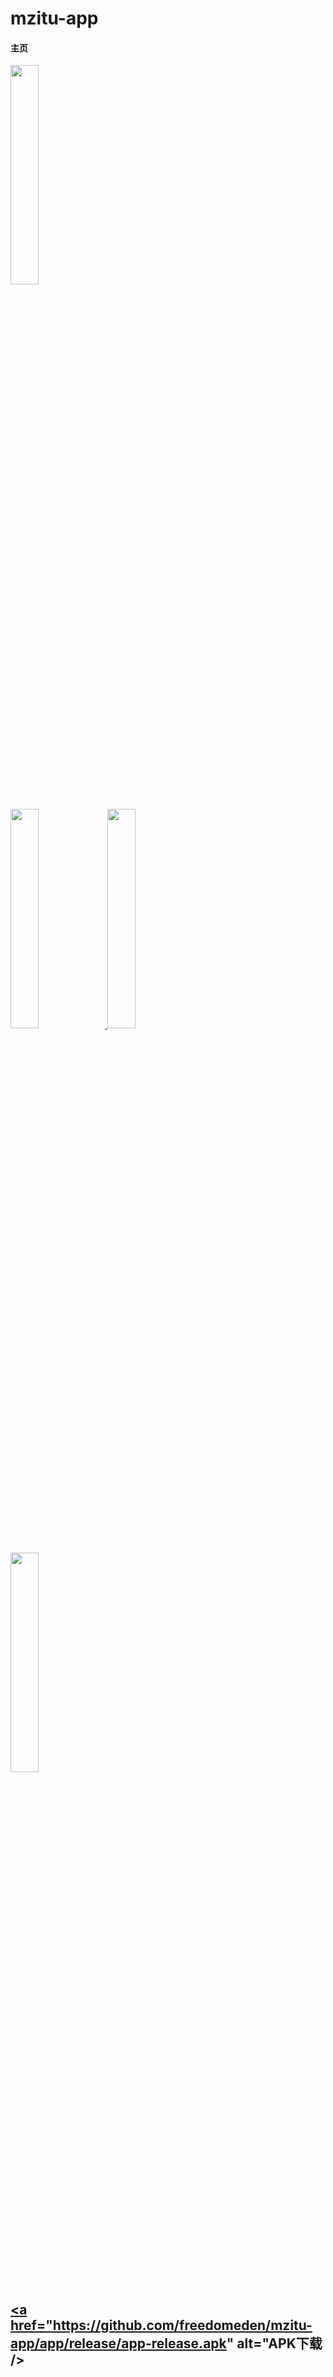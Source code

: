 # mzitu-app

#### 主页
<img src="https://github.com/freedomeden/mzitu-app/picture/home.png" width = "30%" />

#### <a href="http://mzitu.com" alt="妹子图" />
<img src="https://github.com/freedomeden/mzitu-app/picture/mzitu.png" width = "30%" />

<img src="https://github.com/freedomeden/mzitu-app/picture/date_all.png" width = "30%" />

#### <a href="http://ligui.com" alt="丽柜网" />
<img src="https://github.com/freedomeden/mzitu-app/picture/ligui.png" width = "30%" />

## <a href="https://github.com/freedomeden/mzitu-app/app/release/app-release.apk" alt="APK下载 />
